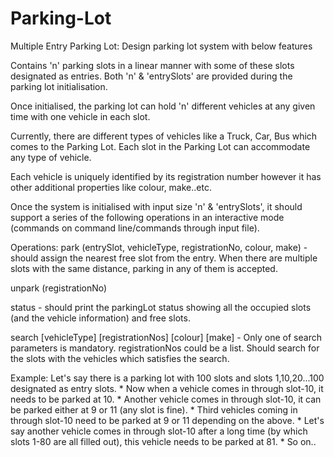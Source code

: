 # Parking-Lot
Multiple Entry Parking Lot: Design parking lot system with below features

Contains 'n' parking slots in a linear manner with some of these slots designated as entries. Both 'n' & 'entrySlots' are provided during the parking lot initialisation.

Once initialised, the parking lot can hold 'n' different vehicles at any given time with one vehicle in each slot.

Currently, there are different types of vehicles like a Truck, Car, Bus which comes to the Parking Lot. Each slot in the Parking Lot can accommodate any type of vehicle.

Each vehicle is uniquely identified by its registration number however it has other additional properties like colour, make..etc.

Once the system is initialised with input size 'n' & 'entrySlots', it should support a series of the following operations in an interactive mode (commands on command line/commands through input file).


Operations:
park (entrySlot, vehicleType, registrationNo, colour, make) - should assign the nearest free slot from the entry. When there are multiple slots with the same distance, parking in any of them is accepted.

unpark (registrationNo)

status - should print the parkingLot status showing all the occupied slots (and the vehicle information) and free slots.

search [vehicleType] [registrationNos] [colour] [make] - Only one of search parameters is mandatory. registrationNos could be a list. Should search for the slots with the vehicles which satisfies the search.

Example: Let's say there is a parking lot with 100 slots and slots 1,10,20...100 designated as entry slots. * Now when a vehicle comes in through slot-10, it needs to be parked at 10. * Another vehicle comes in through slot-10, it can be parked either at 9 or 11 (any slot is fine). * Third vehicles coming in through slot-10 need to be parked at 9 or 11 depending on the above. * Let's say another vehicle comes in through slot-10 after a long time (by which slots 1-80 are all filled out), this vehicle needs to be parked at 81. * So on..
